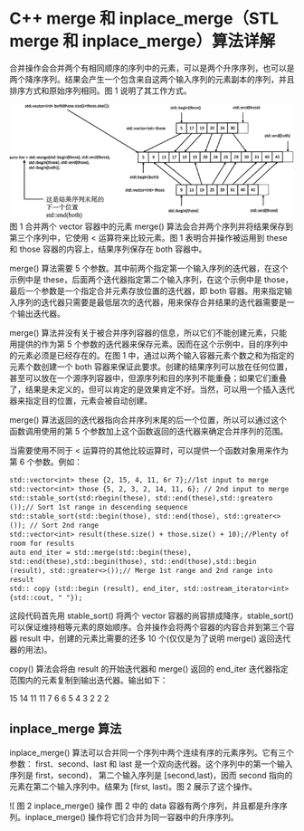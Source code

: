 # C++ merge 和 inplace_merge（STL merge 和 inplace_merge）算法详解

合并操作会合并两个有相同顺序的序列中的元素，可以是两个升序序列，也可以是两个降序序列。结果会产生一个包含来自这两个输入序列的元素副本的序列，并且排序方式和原始序列相同。图 1 说明了其工作方式。

![](img/5406919f783e2dbaed4652bb38cb13fa.jpg)
图 1 合并两个 vector 容器中的元素
merge() 算法会合并两个序列并将结果保存到第三个序列中，它使用 < 运算符来比较元素。图 1 表明合并操作被运用到 these 和 those 容器的内容上，结果序列保存在 both 容器中。

merge() 算法需要 5 个参数。其中前两个指定第一个输入序列的迭代器，在这个示例中是 these，后面两个迭代器指定第二个输入序列，在这个示例中是 those，最后一个参数是一个指定合并元素存放位置的迭代器，即 both 容器。用来指定输入序列的迭代器只需要是最低层次的迭代器，用来保存合并结果的迭代器需要是一个输出迭代器。

merge() 算法并没有关于被合并序列容器的信息，所以它们不能创建元素，只能用提供的作为第 5 个参数的迭代器来保存元素。因而在这个示例中，目的序列中的元素必须是已经存在的。在图 1 中，通过以两个输入容器元素个数之和为指定的元素个数创建一个 both 容器来保证此要求。创建的结果序列可以放在任何位置，甚至可以放在一个源序列容器中，但源序列和目的序列不能重叠；如果它们重叠了，结果是未定义的，但可以肯定的是效果肯定不好。当然，可以用一个插入迭代器来指定目的位置，元素会被自动创建。

merge() 算法返回的迭代器指向合并序列末尾的后一个位置，所以可以通过这个函数调用使用的第 5 个参数加上这个函数返回的迭代器来确定合并序列的范围。

当需要使用不同于 < 运算符的其他比较运算时，可以提供一个函数对象用来作为第 6 个参数。例如：

```
std::vector<int> these {2, 15, 4, 11, 6r 7};//1st input to merge
std::vector<int> those {5, 2, 3, 2, 14, 11, 6}; // 2nd input to merge
std::stable_sort(std:rbegin(these), std::end(these),std::greatero ());// Sort 1st range in descending sequence
std::stable_sort(std::begin(those), std::end(those), std::greater<>()); // Sort 2nd range
std::vector<int> result(these.size() + those.size() + 10);//Plenty of room for results
auto end_iter = std::merge(std::begin(these), std::end(these),std::begin(those), std::end(those),std::begin (result), std::greater<>());// Merge 1st range and 2nd range into result
std:: copy (std::begin (result), end_iter, std::ostream_iterator<int>{std::cout, " "});
```

这段代码首先用 stable_sort() 将两个 vector 容器的尚容排成降序，stable_sort() 可以保证维持相等元素的原始顺序。合并操作会将两个容器的内容合并到第三个容器 result 中，创建的元素比需要的还多 10 个(仅仅是为了说明 merge() 返回迭代器的用法)。

copy() 算法会将由 result 的开始迭代器和 merge() 返回的 end_iter 迭代器指定范围内的元素复制到输出迭代器。输出如下：

15 14 11 11 7 6 6 5 4 3 2 2 2

## inplace_merge 算法

inplace_merge() 算法可以合并同一个序列中两个连续有序的元素序列。它有三个参数： first、second、last 和 last 是一个双向迭代器。这个序列中的第一个输入序列是 first，second)， 第二个输入序列是 [second,last)，因而 second 指向的元素在第二个输入序列中。结果为 [first, last)。图 2 展示了这个操作。

![
图 2 inplace_merge() 操作
图 2 中的 data 容器有两个序列，并且都是升序序列。inplace_merge() 操作将它们合并为同一容器中的升序序列。